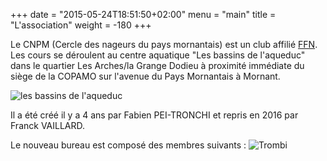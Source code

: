 +++
date = "2015-05-24T18:51:50+02:00"
menu = "main"
title = "L'association"
weight = -180
+++

Le CNPM (Cercle des nageurs du pays mornantais) est un club affilié [FFN](http://www.ffnatation.fr/).
Les cours se déroulent au centre aquatique "Les bassins de l'aqueduc" dans le
quartier Les Arches/la Grange Dodieu à proximité immédiate du siège de la COPAMO
sur l'avenue du Pays Mornantais à Mornant.

<img src="/img/bassins.jpg" class="img-responsive" alt="les bassins de l'aqueduc">

Il a été créé il y a 4 ans par Fabien PEI-TRONCHI et repris en 2016
par Franck VAILLARD.

Le nouveau bureau est composé des membres suivants :
<img src="/img/trombi.png" class="img-responsive" alt="Trombi">

